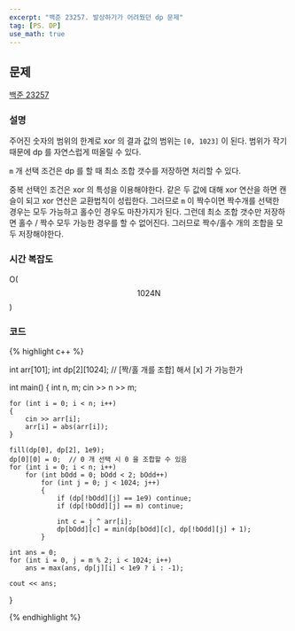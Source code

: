 ```yaml
---
excerpt: "백준 23257. 발상하기가 어려웠던 dp 문제"
tag: [PS. DP]
use_math: true
---
```


## 문제

[백준 23257](https://www.acmicpc.net/problem/23257)


### 설명

주어진 숫자의 범위의 한계로 xor 의 결과 값의 범위는 ```[0, 1023]``` 이 된다. 범위가 작기 때문에 dp 를 자연스럽게 떠올릴 수 있다.

```m``` 개 선택 조건은 dp 를 할 때 최소 조합 갯수를 저장하면 처리할 수 있다.

중복 선택인 조건은 xor 의 특성을 이용해야한다. 같은 두 값에 대해 xor 연산을 하면 캔슬이 되고 xor 연산은 교환법칙이 성립한다. 그러므로 ```m``` 이 짝수이면 짝수개를 선택한 경우는 모두 가능하고 홀수인 경우도 마찬가지가 된다. 그런데 최소 조합 갯수만 저장하면 홀수 / 짝수 모두 가능한 경우를 할 수 없어진다. 그러므로 짝수/홀수 개의 조합을 모두 저장해야한다.


### 시간 복잡도

O($$ 1024\mathrm{N} $$)


### 코드

{% highlight c++ %}

int arr[101];
int dp[2][1024]; // [짝/홀 개를 조합] 해서 [x] 가 가능한가

int main()
{
	int n, m;
	cin >> n >> m;

	for (int i = 0; i < n; i++)
	{
		cin >> arr[i];
		arr[i] = abs(arr[i]);
	}

	fill(dp[0], dp[2], 1e9);
	dp[0][0] = 0;  // 0 개 선택 시 0 을 조합할 수 있음
	for (int i = 0; i < n; i++)
		for (int bOdd = 0; bOdd < 2; bOdd++)
			for (int j = 0; j < 1024; j++)
			{
				if (dp[!bOdd][j] == 1e9) continue;
				if (dp[!bOdd][j] == m) continue;

				int c = j ^ arr[i];
				dp[bOdd][c] = min(dp[bOdd][c], dp[!bOdd][j] + 1);
			}

	int ans = 0;
	for (int i = 0, j = m % 2; i < 1024; i++)
		ans = max(ans, dp[j][i] < 1e9 ? i : -1);

	cout << ans;
}

{% endhighlight %}
